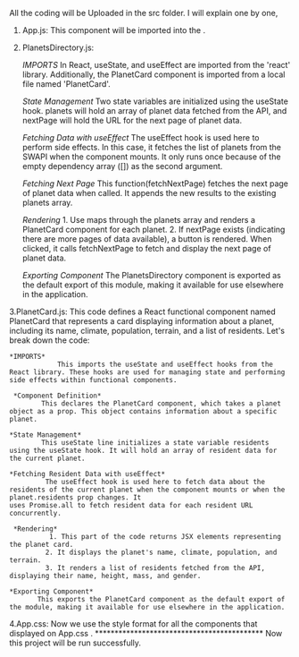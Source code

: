  All the coding will be Uploaded in the src folder. I will explain one by one,
 
1. App.js:
            This component will be imported into the <PlanetsDirectory/> .

2. PlanetsDirectory.js:

      *IMPORTS*
              In  React, useState, and useEffect are imported from the 'react' library. Additionally, the PlanetCard component is imported from a local file named 'PlanetCard'.

      *State Management*
                      Two state variables are initialized using the useState hook. planets will hold an array of planet data fetched from the API, and nextPage will hold the URL for the 
       next page of planet data.

     *Fetching Data with useEffect*
            The useEffect hook is used here to perform side effects. In this case, it fetches the list of planets from the SWAPI when the component mounts. It only runs once 
       because of the empty dependency array ([]) as the second argument.

    *Fetching Next Page*
              This function(fetchNextPage) fetches the next page of planet data when called. It appends the new results to the existing planets array.

    *Rendering*
              1. Use maps through the planets array and renders a PlanetCard component for each planet.
              2. If nextPage exists (indicating there are more pages of data available), a button is rendered. When clicked, it calls fetchNextPage to fetch and display the next page of planet data.

    *Exporting Component*
                 The PlanetsDirectory component is exported as the default export of this module, making it available for use elsewhere in the application.

3.PlanetCard.js:
     This code defines a React functional component named PlanetCard that represents a card displaying information about a planet, including its name, climate, population, terrain, and a list of residents. Let's break down the code:
    
    *IMPORTS*
                This imports the useState and useEffect hooks from the React library. These hooks are used for managing state and performing side effects within functional components.

     *Component Definition*
            This declares the PlanetCard component, which takes a planet object as a prop. This object contains information about a specific planet.

    *State Management*
            This useState line initializes a state variable residents using the useState hook. It will hold an array of resident data for the current planet.

    *Fetching Resident Data with useEffect*
             The useEffect hook is used here to fetch data about the residents of the current planet when the component mounts or when the planet.residents prop changes. It 
    uses Promise.all to fetch resident data for each resident URL concurrently.

     *Rendering*
              1. This part of the code returns JSX elements representing the planet card.
             2. It displays the planet's name, climate, population, and terrain.
             3. It renders a list of residents fetched from the API, displaying their name, height, mass, and gender.

    *Exporting Component*
           This exports the PlanetCard component as the default export of the module, making it available for use elsewhere in the application.
4.App.css:
          Now we use the style format for all the components that displayed on  App.css .
                                    *******************************************
     Now this project will be run successfully.
